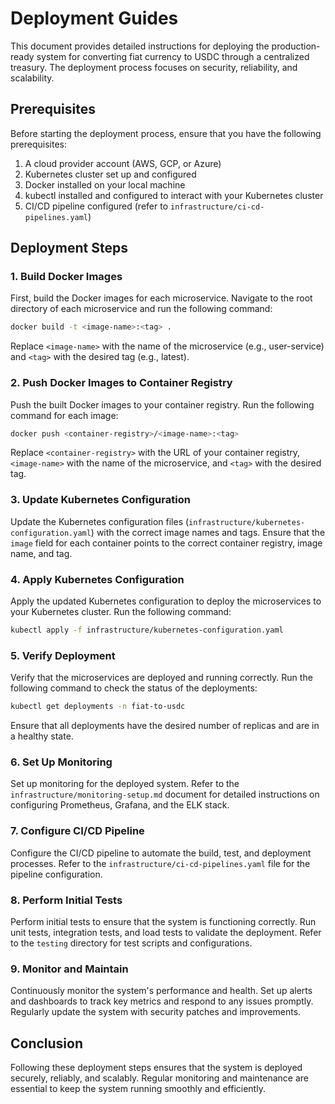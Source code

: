 # Deployment Guides

This document provides detailed instructions for deploying the production-ready system for converting fiat currency to USDC through a centralized treasury. The deployment process focuses on security, reliability, and scalability.

## Prerequisites

Before starting the deployment process, ensure that you have the following prerequisites:

1. A cloud provider account (AWS, GCP, or Azure)
2. Kubernetes cluster set up and configured
3. Docker installed on your local machine
4. kubectl installed and configured to interact with your Kubernetes cluster
5. CI/CD pipeline configured (refer to `infrastructure/ci-cd-pipelines.yaml`)

## Deployment Steps

### 1. Build Docker Images

First, build the Docker images for each microservice. Navigate to the root directory of each microservice and run the following command:

```sh
docker build -t <image-name>:<tag> .
```

Replace `<image-name>` with the name of the microservice (e.g., user-service) and `<tag>` with the desired tag (e.g., latest).

### 2. Push Docker Images to Container Registry

Push the built Docker images to your container registry. Run the following command for each image:

```sh
docker push <container-registry>/<image-name>:<tag>
```

Replace `<container-registry>` with the URL of your container registry, `<image-name>` with the name of the microservice, and `<tag>` with the desired tag.

### 3. Update Kubernetes Configuration

Update the Kubernetes configuration files (`infrastructure/kubernetes-configuration.yaml`) with the correct image names and tags. Ensure that the `image` field for each container points to the correct container registry, image name, and tag.

### 4. Apply Kubernetes Configuration

Apply the updated Kubernetes configuration to deploy the microservices to your Kubernetes cluster. Run the following command:

```sh
kubectl apply -f infrastructure/kubernetes-configuration.yaml
```

### 5. Verify Deployment

Verify that the microservices are deployed and running correctly. Run the following command to check the status of the deployments:

```sh
kubectl get deployments -n fiat-to-usdc
```

Ensure that all deployments have the desired number of replicas and are in a healthy state.

### 6. Set Up Monitoring

Set up monitoring for the deployed system. Refer to the `infrastructure/monitoring-setup.md` document for detailed instructions on configuring Prometheus, Grafana, and the ELK stack.

### 7. Configure CI/CD Pipeline

Configure the CI/CD pipeline to automate the build, test, and deployment processes. Refer to the `infrastructure/ci-cd-pipelines.yaml` file for the pipeline configuration.

### 8. Perform Initial Tests

Perform initial tests to ensure that the system is functioning correctly. Run unit tests, integration tests, and load tests to validate the deployment. Refer to the `testing` directory for test scripts and configurations.

### 9. Monitor and Maintain

Continuously monitor the system's performance and health. Set up alerts and dashboards to track key metrics and respond to any issues promptly. Regularly update the system with security patches and improvements.

## Conclusion

Following these deployment steps ensures that the system is deployed securely, reliably, and scalably. Regular monitoring and maintenance are essential to keep the system running smoothly and efficiently.
